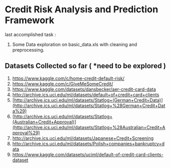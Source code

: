# Credit Risk Analysis and Prediction Framework

last accomplished task :
1. Some Data exploration on basic_data.xls with cleaning and preprocessing.
## Datasets Collected so far ( *need to be explored )
1. https://www.kaggle.com/c/home-credit-default-risk/
2. https://www.kaggle.com/c/GiveMeSomeCredit/
3. https://www.kaggle.com/datasets/dansbecker/aer-credit-card-data
4. http://archive.ics.uci.edu/ml/datasets/default+of+credit+card+clients
5. [http://archive.ics.uci.edu/ml/datasets/Statlog+(German+Credit+Data)](http://archive.ics.uci.edu/ml/datasets/Statlog+%28German+Credit+Data%29)
6. [http://archive.ics.uci.edu/ml/datasets/Statlog+(Australian+Credit+Approval)](http://archive.ics.uci.edu/ml/datasets/Statlog+%28Australian+Credit+Approval%29)
7. http://archive.ics.uci.edu/ml/datasets/Japanese+Credit+Screening
8. http://archive.ics.uci.edu/ml/datasets/Polish+companies+bankruptcy+data
9. https://www.kaggle.com/datasets/uciml/default-of-credit-card-clients-dataset
